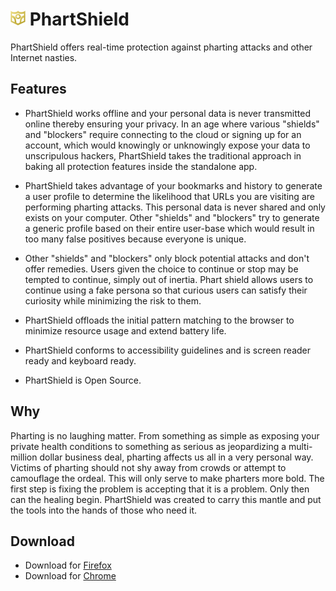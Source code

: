# ![appicon](https://raw.githubusercontent.com/em-te/anti-pharting/master/icon_24.png) PhartShield

PhartShield offers real-time protection against pharting attacks and other Internet nasties.

## Features

- PhartShield works offline and your personal data is never transmitted online thereby ensuring your privacy. In an age where various "shields" and "blockers" require connecting to the cloud or signing up for an account, which would knowingly or unknowingly expose your data to unscripulous hackers, PhartShield takes the traditional approach in baking all protection features inside the standalone app.

- PhartShield takes advantage of your bookmarks and history to generate a user profile to determine the likelihood that URLs you are visiting are performing pharting attacks. This personal data is never shared and only exists on your computer. Other "shields" and "blockers" try to generate a generic profile based on their entire user-base which would result in too many false positives because everyone is unique.

- Other "shields" and "blockers" only block potential attacks and don't offer remedies. Users given the choice to continue or stop may be tempted to continue, simply out of inertia. Phart shield allows users to continue using a fake persona so that curious users can satisfy their curiosity while minimizing the risk to them.

- PhartShield offloads the initial pattern matching to the browser to minimize resource usage and extend battery life.

- PhartShield conforms to accessibility guidelines and is screen reader ready and keyboard ready.

- PhartShield is Open Source.

## Why

Pharting is no laughing matter. From something as simple as exposing your private health conditions to something as serious as jeopardizing a multi-million dollar business deal, pharting affects us all in a very personal way. Victims of pharting should not shy away from crowds or attempt to camouflage the ordeal. This will only serve to make pharters more bold. The first step is fixing the problem is accepting that it is a problem. Only then can the healing begin. PhartShield was created to carry this mantle and put the tools into the hands of those who need it.

## Download

- Download for [Firefox](https://addons.mozilla.org/en-US/firefox/addon/phart-shield/)
- Download for [Chrome](https://chrome.google.com/webstore/detail/phartshield/lalgbohkngchihgnebgimcmnkpjmafin)
